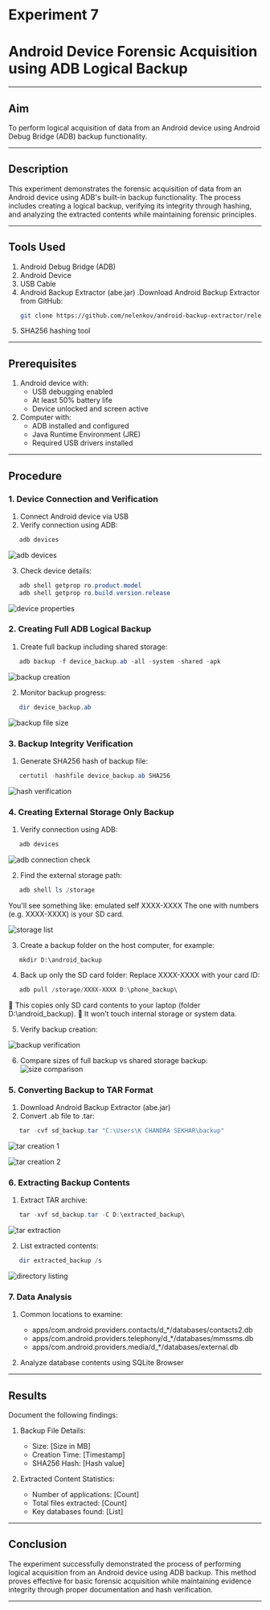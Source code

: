 # Experiment 7 
# Android Device Forensic Acquisition using ADB Logical Backup

---
## Aim
To perform logical acquisition of data from an Android device using Android Debug Bridge (ADB) backup functionality.

---

## Description
This experiment demonstrates the forensic acquisition of data from an Android device using ADB's built-in backup functionality. The process includes creating a logical backup, verifying its integrity through hashing, and analyzing the extracted contents while maintaining forensic principles.

---
## Tools Used
1. Android Debug Bridge (ADB)
2. Android Device
3. USB Cable
4. Android Backup Extractor (abe.jar)
      .Download Android Backup Extractor from GitHub:
   ```bash
   git clone https://github.com/nelenkov/android-backup-extractor/releases/tag/latest
   ```
5. SHA256 hashing tool

---
## Prerequisites
1. Android device with:
   - USB debugging enabled
   - At least 50% battery life
   - Device unlocked and screen active
2. Computer with:
   - ADB installed and configured
   - Java Runtime Environment (JRE)
   - Required USB drivers installed

---
## Procedure

### 1. Device Connection and Verification
1. Connect Android device via USB
2. Verify connection using ADB:
```powershell
   adb devices
```
![adb devices](Output%20Screenshot/Exp7/Screenshot%202025-10-23%20231526.png)
<!-- [Insert Screenshot: ADB devices list output] -->

3. Check device details:
```powershell
   adb shell getprop ro.product.model
   adb shell getprop ro.build.version.release
```
![device properties](Output%20Screenshot/Exp7/Screenshot%202025-10-23%20233804.png)
<!-- [Insert Screenshot: Device properties output] -->

### 2. Creating Full ADB Logical Backup
1. Create full backup including shared storage:
```powershell
   adb backup -f device_backup.ab -all -system -shared -apk
```
![backup creation](Output%20Screenshot/Exp7/Screenshot%202025-10-23%20234009.png)
<!-- [Insert Screenshot: Backup creation dialog on device] -->

2. Monitor backup progress:
```powershell
   dir device_backup.ab
```
![backup file size](Output%20Screenshot/Exp7/Screenshot%202025-10-23%20234443.png)
<!-- [Insert Screenshot: File size and creation time] -->

### 3. Backup Integrity Verification
1. Generate SHA256 hash of backup file:
```powershell
   certutil -hashfile device_backup.ab SHA256
```
![hash verification](Output%20Screenshot/Exp7/Screenshot%202025-10-23%20234443.png)
<!-- [Insert Screenshot: Hash output] -->

### 4. Creating External Storage Only Backup
1. Verify connection using ADB:
```powershell
   adb devices
```
![adb connection check](Output%20Screenshot/Exp7/Screenshot%202025-10-24%20230100.1.png)
<!-- [Insert Screenshot: Shared storage backup dialog] -->

2. Find the external storage path:
```powershell
   adb shell ls /storage
```
   You'll see something like:
emulated  self  XXXX-XXXX
The one with numbers (e.g. XXXX-XXXX) is your SD card.

![storage list](Output%20Screenshot/Exp7/Screenshot%202025-10-24%20230100.1.2.png)

3. Create a backup folder on the host computer, for example:
```poweshell
   mkdir D:\android_backup
```

4. Back up only the SD card folder:
Replace XXXX-XXXX with your card ID:
```powershell
   adb pull /storage/XXXX-XXXX D:\phone_backup\
```
🔹 This copies only SD card contents to your laptop (folder D:\android_backup\).
🔹 It won’t touch internal storage or system data.

5. Verify backup creation:

![backup verification](Output%20Screenshot/Exp7/Screenshot%202025-10-24%20225851.png)
<!-- [Insert Screenshot: Shared storage backup file details] -->

6. Compare sizes of full backup vs shared storage backup:
![size comparison](Output%20Screenshot/Exp7/Screenshot%202025-10-24%20225926.png)
<!-- [Insert Screenshot: Size comparison of backup files] -->


### 5. Converting Backup to TAR Format
1. Download Android Backup Extractor (abe.jar)
2. Convert .ab file to .tar:
```powershell
   tar -cvf sd_backup.tar "C:\Users\K CHANDRA SEKHAR\backup"
```
![tar creation 1](Output%20Screenshot/Exp7/Screenshot%202025-10-24%20233410.png)

![tar creation 2](Output%20Screenshot/Exp7/Screenshot%202025-10-24%20233430.png)
<!-- [Insert Screenshot: Conversion process output] -->

### 6. Extracting Backup Contents
1. Extract TAR archive:
```powershell
   tar -xvf sd_backup.tar -C D:\extracted_backup\
```
![tar extraction](Output%20Screenshot/Exp7/Screenshot%202025-10-24%20234127.png)
<!-- [Insert Screenshot: Extraction process] -->

2. List extracted contents:
```powershell
   dir extracted_backup /s
```
![directory listing](Output%20Screenshot/Exp7/Screenshot%202025-10-24%20234421.png)
<!-- [Insert Screenshot: Directory listing] -->

### 7. Data Analysis

1. Common locations to examine:
   - apps/com.android.providers.contacts/d_*/databases/contacts2.db
   - apps/com.android.providers.telephony/d_*/databases/mmssms.db
   - apps/com.android.providers.media/d_*/databases/external.db

2. Analyze database contents using SQLite Browser

---
## Results
Document the following findings:
1. Backup File Details:
   - Size: [Size in MB]
   - Creation Time: [Timestamp]
   - SHA256 Hash: [Hash value]

2. Extracted Content Statistics:
   - Number of applications: [Count]
   - Total files extracted: [Count]
   - Key databases found: [List]

---

## Conclusion
The experiment successfully demonstrated the process of performing logical acquisition from an Android device using ADB backup. This method proves effective for basic forensic acquisition while maintaining evidence integrity through proper documentation and hash verification.

---